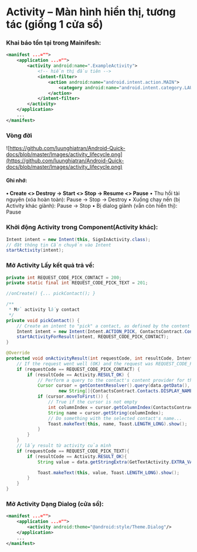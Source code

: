 # Activity – Màn hình hiển thị, tương tác (giống 1 cửa sổ)

### Khai báo tồn tại trong Mainifesh:
```xml
<manifest ...="">
	<application ...="">
		<activity android:name=".ExampleActivity">
			<!-- hiển thị đầu tiên -->
			<intent-filter>
				<action android:name="android.intent.action.MAIN">
					<category android:name="android.intent.category.LAUNCHER"/>
				</action>
			</intent-filter>
		</activity>
	</application>
	...
</manifest>

```
### Vòng đời
![https://github.com/luunghiatran/Android-Quick-docs/blob/master/Images/activity_lifecycle.png](https://github.com/luunghiatran/Android-Quick-docs/blob/master/Images/activity_lifecycle.png)


#### Ghi nhớ: 
**•	Create <> Destroy -> Start <> Stop -> Resume <> Pause**
•	Thu hồi tài nguyên (xóa hoàn toàn): Pause -> Stop -> Destroy
•	Xuống chạy nền (bị Activity khác giành): Pause -> Stop
•	Bị dialog giành (vẫn còn hiển thị): Pause

### Khởi động Activity trong Component(Activity khác):
```java
Intent intent = new Intent(this, SignInActivity.class);
// đặt thông tin Cần chuyển vào Intent
startActivity(intent);

```
### Mở Activity Lấy kết quả trả về:
```java
private int REQUEST_CODE_PICK_CONTACT = 200;
private static final int REQUEST_CODE_PICK_TEXT = 201;

//onCreate() {... pickContact(); }

/**
 * Mở activity lấy contact
 */
private void pickContact() {
	// Create an intent to "pick" a contact, as defined by the content provider URI
	Intent intent = new Intent(Intent.ACTION_PICK, ContactsContract.Contacts.CONTENT_URI);
	startActivityForResult(intent, REQUEST_CODE_PICK_CONTACT);
}

@Override
protected void onActivityResult(int requestCode, int resultCode, Intent data) {
	// If the request went well (OK) and the request was REQUEST_CODE_PICK_CONTACT
	if (requestCode == REQUEST_CODE_PICK_CONTACT) {
		if (resultCode == Activity.RESULT_OK) {
			// Perform a query to the contact's content provider for the contact's name
			Cursor cursor = getContentResolver().query(data.getData(),
					new String[]{ContactsContract.Contacts.DISPLAY_NAME}, null, null, null);
			if (cursor.moveToFirst()) {
				// True if the cursor is not empty
				int columnIndex = cursor.getColumnIndex(ContactsContract.Contacts.DISPLAY_NAME);
				String name = cursor.getString(columnIndex);
				// Do something with the selected contact's name...
				Toast.makeText(this, name, Toast.LENGTH_LONG).show();
			}
		}
	}
	// lấy result từ activity của mình
	if (requestCode == REQUEST_CODE_PICK_TEXT){
		if (resultCode == Activity.RESULT_OK){
			String value = data.getStringExtra(GetTextActivity.EXTRA_VALUE);

			Toast.makeText(this, value, Toast.LENGTH_LONG).show();
		}
	}
}

```
### Mở Activity Dạng Dialog (cửa sổ):
```xml
<manifest ...="">
	<application ...="">
		<activity android:theme="@android:style/Theme.Dialog"/>
	</application>
	...
</manifest>

```
